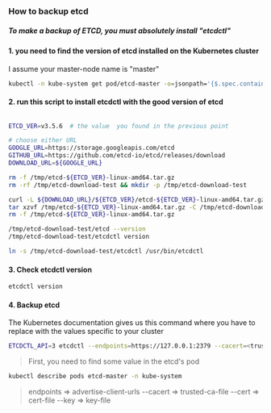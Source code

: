 ### How to backup etcd
##### To make a backup of ETCD, you must absolutely install "etcdctl"
#### 1. you need to find the version of etcd installed on the Kubernetes cluster
I assume your master-node name is "master"
```sh
kubectl -n kube-system get pod/etcd-master -o=jsonpath='{$.spec.containers[:1].image}'
```
#### 2. run this script to install etcdctl with the good version of etcd
```sh

ETCD_VER=v3.5.6  # the value  you found in the previous point 

# choose either URL
GOOGLE_URL=https://storage.googleapis.com/etcd
GITHUB_URL=https://github.com/etcd-io/etcd/releases/download
DOWNLOAD_URL=${GOOGLE_URL}

rm -f /tmp/etcd-${ETCD_VER}-linux-amd64.tar.gz
rm -rf /tmp/etcd-download-test && mkdir -p /tmp/etcd-download-test

curl -L ${DOWNLOAD_URL}/${ETCD_VER}/etcd-${ETCD_VER}-linux-amd64.tar.gz -o /tmp/etcd-${ETCD_VER}-linux-amd64.tar.gz
tar xzvf /tmp/etcd-${ETCD_VER}-linux-amd64.tar.gz -C /tmp/etcd-download-test --strip-components=1
rm -f /tmp/etcd-${ETCD_VER}-linux-amd64.tar.gz

/tmp/etcd-download-test/etcd --version
/tmp/etcd-download-test/etcdctl version

ln -s /tmp/etcd-download-test/etcdctl /usr/bin/etcdctl

```
#### 3. Check etcdctl version
```sh
etcdctl version
``` 
#### 4. Backup etcd
The Kubernetes documentation gives us this command where you have to replace with the values ​​specific to your cluster
```sh
ETCDCTL_API=3 etcdctl --endpoints=https://127.0.0.1:2379 --cacert=<trusted-ca-file> --cert=<cert-file> --key=<key-file> snapshot save <backup-file-location>
```
> First, you need to find some value in the etcd's pod
```sh
kubectl describe pods etcd-master -n kube-system
```
> endpoints => advertise-client-urls
> --cacert => trusted-ca-file
> --cert => cert-file
> --key => key-file


